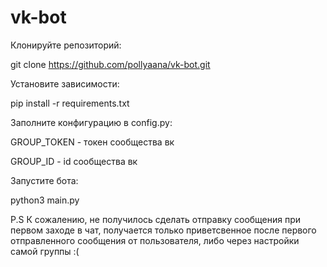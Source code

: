 # vk-bot
Клонируйте репозиторий:

git clone https://github.com/pollyaana/vk-bot.git 

Установите зависимости:

pip install -r requirements.txt

Заполните конфигурацию в config.py:

GROUP_TOKEN - токен сообщества вк

GROUP_ID - id сообщества вк

Запустите бота:

python3 main.py

P.S К сожалению, не получилось сделать отправку сообщения при первом заходе в чат, получается только приветсвенное после первого отправленного сообщения от пользователя, либо через настройки самой группы :(
